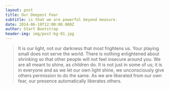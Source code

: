 ```yaml
---
layout: post
title: Our Deepest Fear
subtitle: is that we are powerful beyond measure.
date: 2014-06-10T12:00:00.000Z
author: Start Bootstrap
header-img: img/post-bg-01.jpg
---
```



> It is our light, not our darkness that most frightens us. Your playing small does not serve the world. There is nothing enlightened about shrinking so that other people will not feel insecure around you. We are all meant to shine, as children do. It is not just in some of us; it is in everyone and as we let our own light shine, we unconsciously give others permission to do the same. As we are liberated from our own fear, our presence automatically liberates others.